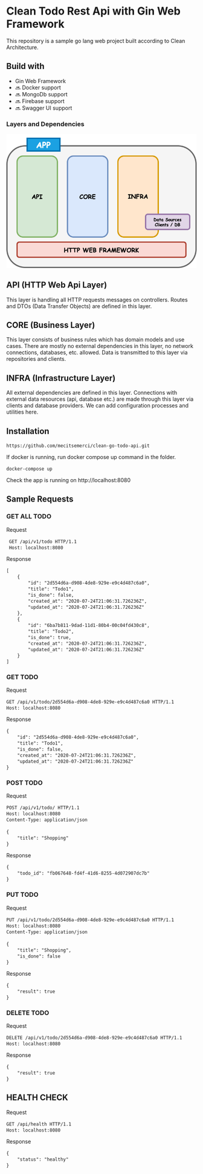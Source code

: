# Clean Todo Rest Api with Gin Web Framework

This repository is a sample go lang web project built according to Clean Architecture.  

## Build with
* Gin Web Framework
* :soon: Docker support
* :soon: MongoDb support
* :soon: Firebase support
* :soon: Swagger UI support

### Layers and Dependencies

![image](./docs/img/layers.png)

## API (HTTP Web Api Layer)
This layer is handling all HTTP requests messages on controllers. 
Routes and DTOs (Data Transfer Objects) are defined in this layer.

## CORE (Business Layer)
This layer consists of business rules which has domain models and use cases. 
There are mostly no external dependencies in this layer, no network connections, databases, etc. allowed.
Data is transmitted to this layer via repositories and clients.

## INFRA (Infrastructure Layer)
All external dependencies are defined in this layer. 
Connections with external data resources (api, database etc.) are made through this layer via clients and database providers.
We can add configuration processes and utilities here.

## Installation
    https://github.com/mecitsemerci/clean-go-todo-api.git

If docker is running, run docker compose up command in the folder.

    docker-compose up

Check the app is running on http://localhost:8080

 ## Sample Requests
 
 ### GET ALL TODO
 
 Request
 
     GET /api/v1/todo HTTP/1.1
     Host: localhost:8080
 

 Response

    [
        {
            "id": "2d554d6a-d908-4de8-929e-e9c4d487c6a0",
            "title": "Todo1",
            "is_done": false,
            "created_at": "2020-07-24T21:06:31.726236Z",
            "updated_at": "2020-07-24T21:06:31.726236Z"
        },
        {
            "id": "6ba7b811-9dad-11d1-80b4-00c04fd430c8",
            "title": "Todo2",
            "is_done": true,
            "created_at": "2020-07-24T21:06:31.726236Z",
            "updated_at": "2020-07-24T21:06:31.726236Z"
        }
    ]

### GET TODO

Request

    GET /api/v1/todo/2d554d6a-d908-4de8-929e-e9c4d487c6a0 HTTP/1.1
    Host: localhost:8080

Response

    {
        "id": "2d554d6a-d908-4de8-929e-e9c4d487c6a0",
        "title": "Todo1",
        "is_done": false,
        "created_at": "2020-07-24T21:06:31.726236Z",
        "updated_at": "2020-07-24T21:06:31.726236Z"
    }

### POST TODO

Request

    POST /api/v1/todo/ HTTP/1.1
    Host: localhost:8080
    Content-Type: application/json
    
    {
        "title": "Shopping"
    }

Response

    {
        "todo_id": "fb067648-fd4f-41d6-8255-4d072907dc7b"
    }

### PUT TODO

Request

    PUT /api/v1/todo/2d554d6a-d908-4de8-929e-e9c4d487c6a0 HTTP/1.1
    Host: localhost:8080
    Content-Type: application/json
    
    {
        "title": "Shopping",
        "is_done": false
    }

Response

    {
        "result": true
    }

### DELETE TODO

Request

    DELETE /api/v1/todo/2d554d6a-d908-4de8-929e-e9c4d487c6a0 HTTP/1.1
    Host: localhost:8080

Response

    {
        "result": true
    }

## HEALTH CHECK

Request

    GET /api/health HTTP/1.1
    Host: localhost:8080

Response

    {
        "status": "healthy"
    }
